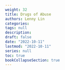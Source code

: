 ```yaml
---
weight: 32
title: Drugs of Abuse
authors: Lenny Lin
categories: 
tags: null
description: 
draft: false
date: "2022-10-11"
lastmod: "2022-10-11"
series: null
toc: true
bookCollapseSection: true
---
```


